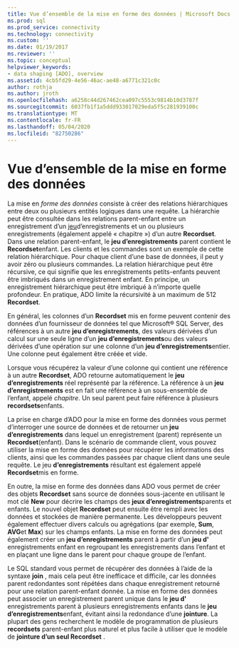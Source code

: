 ```yaml
---
title: Vue d’ensemble de la mise en forme des données | Microsoft Docs
ms.prod: sql
ms.prod_service: connectivity
ms.technology: connectivity
ms.custom: ''
ms.date: 01/19/2017
ms.reviewer: ''
ms.topic: conceptual
helpviewer_keywords:
- data shaping [ADO], overview
ms.assetid: 4cb5fd29-4e56-46ac-ae48-a6771c321c0c
author: rothja
ms.author: jroth
ms.openlocfilehash: a6258c44d267462cea097c5553c9814b10d3787f
ms.sourcegitcommit: 6037fb1f1a5ddd933017029eda5f5c281939100c
ms.translationtype: MT
ms.contentlocale: fr-FR
ms.lasthandoff: 05/04/2020
ms.locfileid: "82750286"
---
```

# <a name="data-shaping-overview"></a>Vue d’ensemble de la mise en forme des données
La mise en *forme des données* consiste à créer des relations hiérarchiques entre deux ou plusieurs entités logiques dans une requête. La hiérarchie peut être consultée dans les relations parent-enfant entre un enregistrement d’un [jeu](../../../ado/reference/ado-api/recordset-object-ado.md)d’enregistrements et un ou plusieurs enregistrements (également appelé « chapitre ») d’un autre **Recordset**. Dans une relation parent-enfant, le **jeu d’enregistrements** parent contient le **Recordset**enfant. Les clients et les commandes sont un exemple de cette relation hiérarchique. Pour chaque client d’une base de données, il peut y avoir zéro ou plusieurs commandes. La relation hiérarchique peut être récursive, ce qui signifie que les enregistrements petits-enfants peuvent être imbriqués dans un enregistrement enfant. En principe, un enregistrement hiérarchique peut être imbriqué à n’importe quelle profondeur. En pratique, ADO limite la récursivité à un maximum de 512 **Recordset**.  
  
 En général, les colonnes d’un **Recordset** mis en forme peuvent contenir des données d’un fournisseur de données tel que Microsoft® SQL Server, des références à un autre **jeu d’enregistrements**, des valeurs dérivées d’un calcul sur une seule ligne d’un **jeu d’enregistrements**ou des valeurs dérivées d’une opération sur une colonne d’un **jeu d’enregistrements**entier. Une colonne peut également être créée et vide.  
  
 Lorsque vous récupérez la valeur d’une colonne qui contient une référence à un autre **Recordset**, ADO retourne automatiquement le **jeu d’enregistrements** réel représenté par la référence. La référence à un **jeu d’enregistrements** est en fait une référence à un sous-ensemble de l’enfant, appelé *chapitre*. Un seul parent peut faire référence à plusieurs **recordsets**enfants.  
  
 La prise en charge d’ADO pour la mise en forme des données vous permet d’interroger une source de données et de retourner un **jeu d’enregistrements** dans lequel un enregistrement (parent) représente un **Recordset**(enfant). Dans le scénario de commande client, vous pouvez utiliser la mise en forme des données pour récupérer les informations des clients, ainsi que les commandes passées par chaque client dans une seule requête. Le jeu **d’enregistrements** résultant est également appelé **Recordset**mis en forme.  
  
 En outre, la mise en forme des données dans ADO vous permet de créer des objets **Recordset** sans source de données sous-jacente en utilisant le mot clé **New** pour décrire les champs des **jeux d’enregistrements**parents et enfants. Le nouvel objet **Recordset** peut ensuite être rempli avec les données et stockées de manière permanente. Les développeurs peuvent également effectuer divers calculs ou agrégations (par exemple, **Sum**, **AVG**et **Max**) sur les champs enfants. La mise en forme des données peut également créer un **jeu d’enregistrements** parent à partir d’un **jeu d'** enregistrements enfant en regroupant les enregistrements dans l’enfant et en plaçant une ligne dans le parent pour chaque groupe de l’enfant.  
  
 Le SQL standard vous permet de récupérer des données à l’aide de la syntaxe **join** , mais cela peut être inefficace et difficile, car les données parent redondantes sont répétées dans chaque enregistrement retourné pour une relation parent-enfant donnée. La mise en forme des données peut associer un enregistrement parent unique dans le **jeu d'** enregistrements parent à plusieurs enregistrements enfants dans le **jeu d’enregistrements**enfant, évitant ainsi la redondance d’une **jointure**. La plupart des gens recherchent le modèle de programmation de plusieurs **recordsets** parent-enfant plus naturel et plus facile à utiliser que le modèle de **jointure d’un seul Recordset** .
